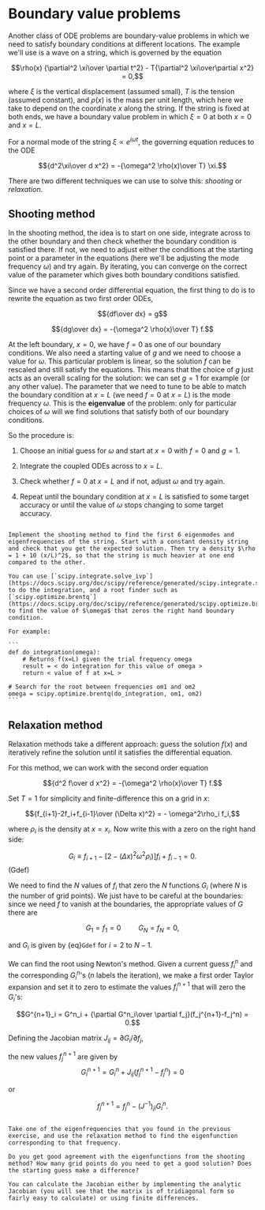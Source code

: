 # Boundary value problems

Another class of ODE problems are boundary-value problems in which we need to satisfy boundary conditions at different locations. The example we'll use is a wave on a string, which is governed by the equation 

$$\rho(x) {\partial^2 \xi\over \partial t^2} - T{\partial^2 \xi\over\partial x^2} = 0,$$

where $\xi$ is the vertical displacement (assumed small), $T$ is the tension (assumed constant), and $\rho(x)$ is the mass per unit length, which here we take to depend on the coordinate $x$ along the string. If the string is fixed at both ends, we have a boundary value problem in which $\xi=0$ at both $x=0$ and $x=L$.

For a normal mode of the string $\xi\propto e^{i\omega t}$, the governing equation reduces to the ODE

$${d^2\xi\over d x^2} = -{\omega^2 \rho(x)\over T} \xi.$$


There are two different techniques we can use to solve this: *shooting* or *relaxation*. 

## Shooting method

In the shooting method, the idea is to start on one side, integrate across to the other boundary and then check whether the boundary condition is satisfied there. If not, we need to adjust either the conditions at the starting point or a parameter in the equations (here we'll be adjusting the mode frequency $\omega$) and try again. By iterating, you can converge on the correct value of the parameter which gives both boundary conditions satisfied.

Since we have a second order differential equation, the first thing to do is to rewrite the equation as two first order ODEs,

$${df\over dx} = g$$

$${dg\over dx} = -{\omega^2 \rho(x)\over T} f.$$

At the left boundary, $x=0$, we have $f=0$ as one of our boundary conditions. We also need a starting value of $g$ and we need to choose a value for $\omega$. This particular problem is linear, so the solution $f$ can be rescaled and still satisfy the equations. This means that the choice of $g$ just acts as an overall scaling for the solution: we can set $g=1$ for example (or any other value). The parameter that we need to tune to be able to match the boundary condition at $x=L$ (we need $f=0$ at $x=L$) is the mode frequency $\omega$. This is the **eigenvalue** of the problem: only for particular choices of $\omega$ will we find solutions that satisfy both of our boundary conditions.

So the procedure is:

1. Choose an initial guess for $\omega$ and start at $x=0$ with $f=0$ and $g=1$.

2. Integrate the coupled ODEs across to $x=L$.

3. Check whether $f=0$ at $x=L$ and if not, adjust $\omega$ and try again. 

4. Repeat until the boundary condition at $x=L$ is satisfied to some target accuracy or until the value of $\omega$ stops changing to some target accuracy.


````{admonition} Exercise: waves on a string

Implement the shooting method to find the first 6 eigenmodes and eigenfrequencies of the string. Start with a constant density string and check that you get the expected solution. Then try a density $\rho = 1 + 10 (x/L)^2$, so that the string is much heavier at one end compared to the other.

You can use [`scipy.integrate.solve_ivp`](https://docs.scipy.org/doc/scipy/reference/generated/scipy.integrate.solve_ivp.html) to do the integration, and a root finder such as [`scipy.optimize.brentq`](https://docs.scipy.org/doc/scipy/reference/generated/scipy.optimize.brentq.html#scipy.optimize.brentq) to find the value of $\omega$ that zeros the right hand boundary condition. 

For example:

```
def do_integration(omega):
    # Returns f(x=L) given the trial frequency omega 
    result = < do integration for this value of omega >
    return < value of f at x=L >

# Search for the root between frequencies om1 and om2
omega = scipy.optimize.brentq(do_integration, om1, om2)
```
````

 


## Relaxation method

Relaxation methods take a different approach: guess the solution $f(x)$ and iteratively refine the solution until it satisfies the differential equation. 

For this method, we can work with the second order equation

$${d^2 f\over d x^2} = -{\omega^2 \rho(x)\over T} f.$$


Set $T=1$ for simplicity and finite-difference this on a grid in $x$:

$${f_{i+1}-2f_i+f_{i-1}\over (\Delta x)^2} = - \omega^2\rho_i f_i,$$

where $\rho_i$ is the density at $x=x_i$. Now write this with a zero on the right hand side: 

$$G_i \equiv f_{i+1} - \left[2 - (\Delta x)^2\omega^2\rho_i)\right] f_i+f_{i-1} = 0.$$(Gdef)

We need to find the $N$ values of $f_i$ that zero the $N$ functions $G_i$ (where $N$ is the number of grid points). We just have to be careful at the boundaries: since we need $f$ to vanish at the boundaries, the appropriate values of $G$ there are

$$G_1 = f_1 = 0 \hspace{1cm} G_N = f_N=0,$$

and $G_i$ is given by {eq}`Gdef` for $i=2$ to $N-1$.


We can find the root using Newton's method. Given a current guess $f^n_i$ and the corresponding $G^n_i$'s ($n$ labels the iteration), we make a first order Taylor expansion and set it to zero to estimate the values $f^{n+1}_i$ that will zero the $G_i$'s:

$$G^{n+1}_i = G^n_i + {\partial G^n_i\over \partial f_j}(f_j^{n+1}-f_j^n) = 0.$$

Defining the Jacobian matrix $J_{ij} = \partial G_i/\partial f_j$, 

the new values $f^{n+1}_j$ are given by 
$$G^{n+1}_i = G^n_i + J_{ij}(f_j^{n+1}-f_j^n) = 0$$

or 

$$f_j^{n+1} = f_j^n - (J^{-1})_{ji} G^n_i.$$

```{admonition} Exercise: waves on a string with relaxation

Take one of the eigenfrequencies that you found in the previous exercise, and use the relaxation method to find the eigenfunction corresponding to that frequency. 

Do you get good agreement with the eigenfunctions from the shooting method? How many grid points do you need to get a good solution? Does the starting guess make a difference?

You can calculate the Jacobian either by implementing the analytic Jacobian (you will see that the matrix is of tridiagonal form so fairly easy to calculate) or using finite differences.

```





